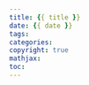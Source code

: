 ```yaml
---
title: {{ title }}
date: {{ date }}
tags:
categories:
copyright: true
mathjax: 
toc: 
---
```


